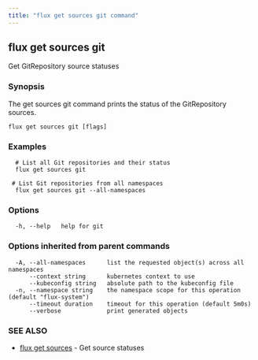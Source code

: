 ```yaml
---
title: "flux get sources git command"
---
```

## flux get sources git

Get GitRepository source statuses

### Synopsis

The get sources git command prints the status of the GitRepository sources.

```
flux get sources git [flags]
```

### Examples

```
  # List all Git repositories and their status
  flux get sources git

 # List Git repositories from all namespaces
  flux get sources git --all-namespaces

```

### Options

```
  -h, --help   help for git
```

### Options inherited from parent commands

```
  -A, --all-namespaces      list the requested object(s) across all namespaces
      --context string      kubernetes context to use
      --kubeconfig string   absolute path to the kubeconfig file
  -n, --namespace string    the namespace scope for this operation (default "flux-system")
      --timeout duration    timeout for this operation (default 5m0s)
      --verbose             print generated objects
```

### SEE ALSO

* [flux get sources](/cmd/flux_get_sources/)	 - Get source statuses

